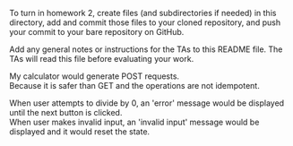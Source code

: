 To turn in homework 2, create files (and subdirectories if needed) in
this directory, add and commit those files to your cloned repository,
and push your commit to your bare repository on GitHub.

Add any general notes or instructions for the TAs to this README file.
The TAs will read this file before evaluating your work.

My calculator would generate POST requests.  
Because it is safer than GET and the operations are not idempotent.  

When user attempts to divide by 0, an 'error' message would be displayed until the next button is clicked.  
When user makes invalid input, an 'invalid input' message would be displayed and it would reset the state.  
